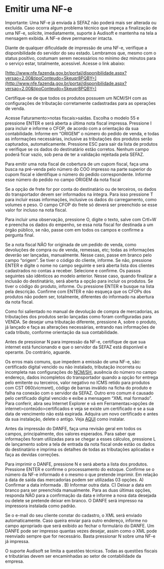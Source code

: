 # Emitir uma NF-e

Importante: Uma NF-e já enviada à SEFAZ não poderá mais ser alterada ou excluída. Caso ocorra algum problema técnico que impeça a finalização de uma NF-e, solicite, imediatamente, suporte à Audisoft e mantenha na tela a mensagem exibida. A NF-e deve permanecer intacta.

Diante de qualquer dificuldade de impressão de uma NF-e, verifique a disponibilidade do servidor do seu estado. Lembramos que, mesmo com o status positivo, costumam serem necessários no mínimo dez minutos para o serviço estar, totalmente, acessível. Acesse o link abaixo:

[http://www.nfe.fazenda.gov.br/portal/disponibilidade.aspx?versao=2.00&tipoConteudo=Skeuqr8PQBY=](http://www.nfe.fazenda.gov.br/portal/disponibilidade.aspx?versao=2.00&tipoConteudo=Skeuqr8PQBY=)

Certifique-se de que todos os produtos possuem um NCM/SH com as configurações de tributação corretamente cadastradas para as operações de venda.

Acesse Faturamento>notas fiscais>saídas. Escolha o modelo 55 e pressione ENTER e será aberta a última nota fiscal impressa. Pressione I para incluir e informe o CFOP, de acordo com a orientação da sua contabilidade. Informe em “ORIGEM” o número do pedido de venda, e todas as informações necessárias, inclusive as tributações dos produtos serão capturados, automaticamente. Pressione ESC para sair da lista de produtos e verifique se os dados do destinatário estão corretos. Nenhum campo poderá ficar vazio, sob pena de ter a validação rejeitada pela SEFAZ.

Para emitir uma nota fiscal de cobertura de um cupom fiscal, faça uma busca na pré-venda pelo número do COO impresso na parte superior do cupom fiscal e identifique o número do pedido correspondente. Informe esse número do pedido no campo ORIGEM da nota fiscal

Se a opção de frete for por conta do destinatário ou de terceiros, os dados do transportador devem ser informados na íntegra. Para isso pressione T para incluir essas informações, inclusive os dados do carregamento, como volumes e peso. O campo CFOP do frete só deverá ser preenchido se esse valor for incluso na nota fiscal.

Para incluir uma observação, pressione O, digite o texto, salve com Crtl+W e preencha os dados do empenho, se essa nota fiscal for destinada a um órgão público, se não, passe com em todos os campos e confirme a pergunta final.

Se a nota fiscal NÃO for originada de um pedido de venda, como devoluções de compra ou de venda, remessas, etc; todas as informações deverão ser lançadas, manualmente. Nesse caso, passe em branco pelo campo “origem”.  Se tiver o código do cliente, informe. Se não, pressione ENTER e digite o nome no campo seguinte e será aberta lista dos clientes cadastrados no contas a receber. Selecione e confirme. Os passos seguintes são idênticos ao modelo anterior. Nesse caso, quando finalizar a inclusão do destinatário, será aberta a opção para incluir os produtos. Se tiver o código do produto, informe. Ou pressione ENTER e busque na lista pela descrição. Confirme com ENTER e não esqueça que os CFOPs dos produtos não podem ser, totalmente, diferentes do informado na abertura da nota fiscal.

Como foi salientado no manual de devolução de compra de mercadorias, as tributações dos produtos serão lançadas como foram configuradas para VENDA. Se desejar uma tributação diferente, pressione A, sobre o produto, já lançado e faça as alterações necessárias, entrando nas informações de cada tributo, conforme orientação da sua contabilidade.

Antes de  pressionar N para impressão da NF-e, certifique de que sua internet está funcionando  e que o servidor da SEFAZ está disponível e operante. Do contrário, aguarde.

Os erros mais comuns, que impedem a emissão de uma NF-e, são: certificado digital vencido ou não instalado, tributação incorreta ou incompleta nas configurações do [NCM/SH](../Estoque/cadastro-de-ncm.md), ausência do número no campo endereço, dados incompletos do transportador quando a opção for entrega pelo emitente ou terceiros, valor negativo no ICMS retido para produtos com CST 060(vicmsret), código de barras inválido na ficha do produto e falha na conexão com o servidor da SEFAZ.  Outro erro comum é causado pelo certificado digital vencido e exibe a mensagem “XML mal formado”.  Para conferir, abra seu Internet Explorer e vá em Ferramentas>opções de internet>conteúdo>certificados e veja se existe um certificado e se a sua data de vencimento não está expirada. Adquira um novo certificado e antes da sua instalação, delete o antigo. Veja [AQUI](como-instalar-um-certificado-digital.md) como instalar.

Antes da impressão do DANFE, faça uma revisão geral em todos os campos, principalmente, dos valores esperados. Para saber que informações foram utilizadas para se chegar a esses cálculos, pressione L de lançamento sobre a tela de entrada da nota fiscal onde estão os dados do destinatário e imprima os detalhes de todas as tributações aplicadas e faça as devidas correções.

Para imprimir o DANFE, pressione N e será aberta a lista dos produtos. Pressione ENTER e confirme o processamento do estoque. Confirme se o número da NF-e informado é o mesmo o que pretende imprimir. Em relação à data de saída das mercadorias podem ser utilizadas 03 opções. A) Confirmar a data informada . B) Informar outra data. C) Deixar a data em branco para ser preenchida manualmente. Para as duas últimas opções, responda NÃO para a confirmação da data e informe a nova data desejada ou delete se pretende deixar em branco. O DANFE será impresso na impressora instalada como padrão.

Se o e-mail do seu cliente constar do cadastro, o XML será enviado automaticamente. Caso queira enviar para outro endereço, informe no campo apropriado que será exibido ao fechar o formulário do DANFE. Um DANFE pode ser impresso quantas vezes desejar, assim como o XML pode reenviado sempre que for necessário. Basta pressionar N sobre uma NF-e já impressa.

O suporte Audisoft se limita a questões técnicas. Todas as questões fiscais e tributárias devem ser encaminhadas ao setor de contabilidade da empresa.